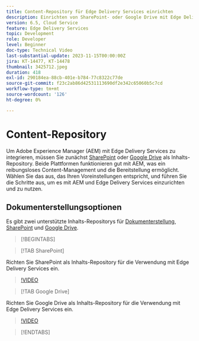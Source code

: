 ```yaml
---
title: Content-Repository für Edge Delivery Services einrichten
description: Einrichten von SharePoint- oder Google Drive mit Edge Delivery Services
version: 6.5, Cloud Service
feature: Edge Delivery Services
topic: Development
role: Developer
level: Beginner
doc-type: Technical Video
last-substantial-update: 2023-11-15T00:00:00Z
jira: KT-14477, KT-14478
thumbnail: 3425712.jpeg
duration: 418
exl-id: 290184ea-88cb-401e-b784-77c8322c77de
source-git-commit: f23c2ab86d42531113690df2e342c65060b5c7cd
workflow-type: tm+mt
source-wordcount: '126'
ht-degree: 0%

---
```


# Content-Repository

Um Adobe Experience Manager (AEM) mit Edge Delivery Services zu integrieren, müssen Sie zunächst [SharePoint](#sharepoint) oder [Google Drive](#google-drive) als Inhalts-Repository. Beide Plattformen funktionieren gut mit AEM, was ein reibungsloses Content-Management und die Bereitstellung ermöglicht. Wählen Sie das aus, das Ihren Voreinstellungen entspricht, und führen Sie die Schritte aus, um es mit AEM und Edge Delivery Services einzurichten und zu nutzen.

## Dokumenterstellungsoptionen

Es gibt zwei unterstützte Inhalts-Repositorys für [Dokumenterstellung](../../document-authoring/set-up.md), [SharePoint](#sharepoint) und [Google Drive](#google-drive).

>[!BEGINTABS]

>[!TAB SharePoint]

Richten Sie SharePoint als Inhalts-Repository für die Verwendung mit Edge Delivery Services ein.

>[!VIDEO](https://video.tv.adobe.com/v/3425712/?learn=on)

>[!TAB Google Drive]

Richten Sie Google Drive als Inhalts-Repository für die Verwendung mit Edge Delivery Services ein.

>[!VIDEO](https://video.tv.adobe.com/v/3425711/?learn=on)

>[!ENDTABS]
